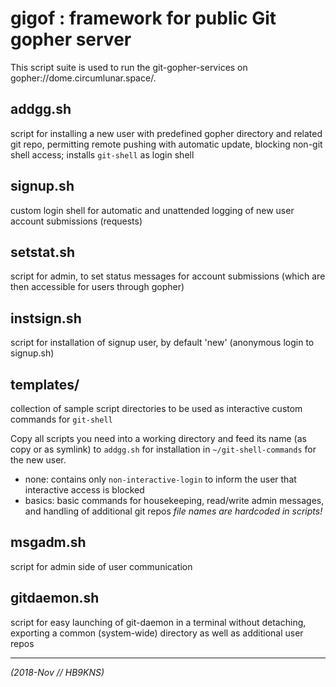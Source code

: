 # gigof : framework for public Git gopher server

This script suite is used to run the git-gopher-services on
gopher://dome.circumlunar.space/.

## addgg.sh

script for installing a new user with predefined gopher directory and
related git repo, permitting remote pushing with automatic update,
blocking non-git shell access; installs `git-shell` as login shell

## signup.sh

custom login shell for automatic and unattended logging of new user
account submissions (requests)

## setstat.sh

script for admin, to set status messages for account submissions
(which are then accessible for users through gopher)

## instsign.sh

script for installation of signup user, by default 'new'
(anonymous login to signup.sh)

## templates/

collection of sample script directories to be used
as interactive custom commands for `git-shell`

Copy all scripts you need into a working directory and feed its name
(as copy or as symlink)
to `addgg.sh` for installation in `~/git-shell-commands` for the
new user.

+ none: contains only `non-interactive-login` to inform the
  user that interactive access is blocked
+ basics: basic commands for housekeeping, read/write admin messages,
  and handling of additional git repos
  *file names are hardcoded in scripts!*

## msgadm.sh

script for admin side of user communication

## gitdaemon.sh

script for easy launching of git-daemon in a terminal without detaching,
exporting a common (system-wide) directory as well as additional user repos

---

*(2018-Nov // HB9KNS)*
